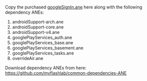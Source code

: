 Copy the purchased [googleSignIn.ane](https://www.myflashlabs.com/product/google-signin-ane-adobe-air-native-extension/) here along with the following dependency ANEs:

1. androidSupport-arch.ane
1. androidSupport-core.ane
1. androidSupport-v4.ane
1. googlePlayServices_auth.ane
1. googlePlayServices_base.ane
1. googlePlayServices_basement.ane
1. googlePlayServices_tasks.ane
1. overrideAir.ane

Download dependency ANEs from here: https://github.com/myflashlab/common-dependencies-ANE
